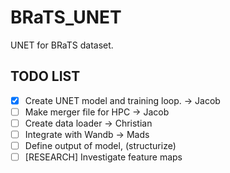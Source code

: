 # BRaTS_UNET
UNET for BRaTS dataset.


## TODO LIST
- [X] Create UNET model and training loop. -> Jacob
- [ ] Make merger file for HPC -> Jacob
- [ ] Create data loader -> Christian
- [ ] Integrate with Wandb -> Mads
- [ ] Define output of model, (structurize)
- [ ] [RESEARCH] Investigate feature maps
